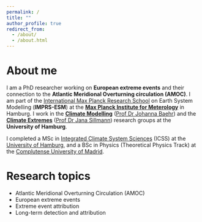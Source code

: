 ```yaml
---
permalink: /
title: ""
author_profile: true
redirect_from: 
  - /about/
  - /about.html
---
```


# About me
I am a PhD researcher working on **European extreme events** and their connection to the **Atlantic Meridional Overturning circulation (AMOC)**. I am part of the [International Max Planck Research School](https://mpimet.mpg.de/en/career/imprs-esm) on Earth System Modelling (**IMPRS-ESM**) at the **[Max Planck Institute for Meterology](https://mpimet.mpg.de/en/homepage)** in Hamburg. I work in the **[Climate Modelling](https://www.ifm.uni-hamburg.de/en/workareas/climatemodelling.html)** ([Prof Dr Johanna Baehr](https://www.ifm.uni-hamburg.de/en/institute/staff/baehr.html)) and the **[Climate Extremes](https://www.fnk.uni-hamburg.de/2-research/research-group-climate-extremes.html)** ([Prof Dr Jana Sillmann](https://www.fnk.uni-hamburg.de/2-research/research-group-climate-extremes/team/sillmann-jana.html)) research groups at the **University of Hamburg**.

I completed a MSc in [Integrated Climate System Sciences](https://www.sicss.uni-hamburg.de/msc-programs/msc-integrated-climate-science.html) (ICSS) at the [University of Hamburg](https://www.uni-hamburg.de/en.html), and a BSc in Physics (Theoretical Physics Track) at the [Complutense University of Madrid](https://www.ucm.es/english).

# Research topics
- Atlantic Meridional Overturning Circulation (AMOC)
- European extreme events
- Extreme event attribution
- Long-term detection and attribution


